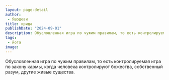 ```yaml
---
layout: page-detail
author:
 - Яшодеви
title: крида
publishDate: "2024-09-01"
description: Обусловленная игра по чужим правилам, то есть контролируемая игра по закону кармы, когда человека контролируют божества, собственный разум, другие живые существа.
tags:
 - йога
image: 
---
```


Обусловленная игра по чужим правилам, то есть контролируемая игра по закону кармы, когда человека контролируют божества, собственный разум, другие живые существа.


